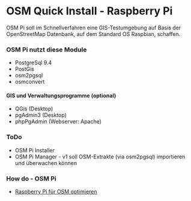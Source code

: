 # OSM Quick Install - Raspberry Pi
OSM Pi soll im Schnellverfahren eine GIS-Testumgebung auf Basis der OpenStreetMap Datenbank, auf dem Standard OS Raspbian, schaffen.

### OSM Pi nutzt diese Module
+ PostgreSql 9.4
+ PostGis
+ osm2pgsql
+ osmconvert

#### GIS und Verwaltungsprogramme (optional)
+ QGis (Desktop)
+ pgAdmin3 (Desktop)
+ phpPgAdmin (Webserver: Apache)

### ToDo
+ OSM Pi Installer
+ OSM Pi Manager - v1 soll OSM-Extrakte (via osm2pgsql) importieren und überwachen können

### How do - OSM Pi
+ [Raspberry Pi für OSM optimieren](https://github.com/MS-WebDev/osm-pi/wiki/Raspberry-Pi-f%C3%BCr-OSM-optimieren)

